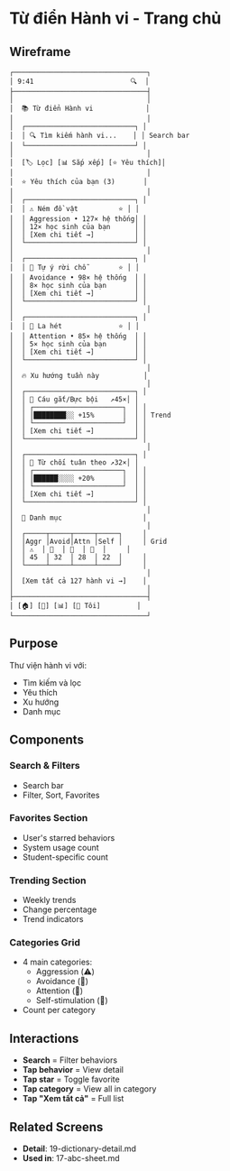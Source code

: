 # Từ điển Hành vi - Trang chủ

## Wireframe

```
┌─────────────────────────────────┐
│ 9:41                        🔍  │
├─────────────────────────────────┤
│                                 │
│  📚 Từ điển Hành vi             │
│                                 │
│  ┌───────────────────────────┐ │
│  │ 🔍 Tìm kiếm hành vi...    │ │ Search bar
│  └───────────────────────────┘ │
│                                 │
│  [🏷️ Lọc] [📊 Sắp xếp] [⭐ Yêu thích]│
│                                 │
│  ⭐ Yêu thích của bạn (3)       │
│                                 │
│  ┌───────────────────────────┐ │
│  │ ⚠️ Ném đồ vật          ⭐ │ │
│  │ Aggression • 127× hệ thống│ │
│  │ 12× học sinh của bạn      │ │
│  │ [Xem chi tiết →]          │ │
│  └───────────────────────────┘ │
│                                 │
│  ┌───────────────────────────┐ │
│  │ 🏃 Tự ý rời chỗ        ⭐ │ │
│  │ Avoidance • 98× hệ thống  │ │
│  │ 8× học sinh của bạn       │ │
│  │ [Xem chi tiết →]          │ │
│  └───────────────────────────┘ │
│                                 │
│  ┌───────────────────────────┐ │
│  │ 📢 La hét              ⭐ │ │
│  │ Attention • 85× hệ thống  │ │
│  │ 5× học sinh của bạn       │ │
│  │ [Xem chi tiết →]          │ │
│  └───────────────────────────┘ │
│                                 │
│  🔥 Xu hướng tuần này           │
│                                 │
│  ┌───────────────────────────┐ │
│  │ 😤 Cáu gắt/Bực bội   ↗️45×│ │
│  │ ┌──────────────────────┐  │ │
│  │ │████████░░ +15%       │  │ │ Trend
│  │ └──────────────────────┘  │ │
│  │ [Xem chi tiết →]          │ │
│  └───────────────────────────┘ │
│                                 │
│  ┌───────────────────────────┐ │
│  │ 🙅 Từ chối tuân theo ↗️32×│ │
│  │ ┌──────────────────────┐  │ │
│  │ │██████░░░░ +20%       │  │ │
│  │ └──────────────────────┘  │ │
│  │ [Xem chi tiết →]          │ │
│  └───────────────────────────┘ │
│                                 │
│  📂 Danh mục                    │
│                                 │
│  ┌─────┬─────┬─────┬─────┐     │
│  │Aggr │Avoid│Attn │Self │     │ Grid
│  │ ⚠️  │ 🏃  │ 📢  │ 🔄  │     │
│  │ 45  │ 32  │ 28  │ 22  │     │
│  └─────┴─────┴─────┴─────┘     │
│                                 │
│  [Xem tất cả 127 hành vi →]    │
│                                 │
├─────────────────────────────────┤
│ [🏠] [📝] [📊] [👤 Tôi]         │
└─────────────────────────────────┘
```

## Purpose

Thư viện hành vi với:

- Tìm kiếm và lọc
- Yêu thích
- Xu hướng
- Danh mục

## Components

### Search & Filters

- Search bar
- Filter, Sort, Favorites

### Favorites Section

- User's starred behaviors
- System usage count
- Student-specific count

### Trending Section

- Weekly trends
- Change percentage
- Trend indicators

### Categories Grid

- 4 main categories:
  - Aggression (⚠️)
  - Avoidance (🏃)
  - Attention (📢)
  - Self-stimulation (🔄)
- Count per category

## Interactions

- **Search** = Filter behaviors
- **Tap behavior** = View detail
- **Tap star** = Toggle favorite
- **Tap category** = View all in category
- **Tap "Xem tất cả"** = Full list

## Related Screens

- **Detail**: 19-dictionary-detail.md
- **Used in**: 17-abc-sheet.md

